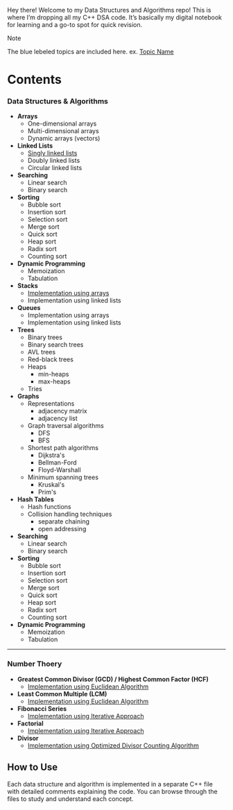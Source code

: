 Hey there! Welcome to my Data Structures and Algorithms repo! This is where I’m dropping all my C++ DSA code. It’s basically my digital notebook for learning and a go-to spot for quick revision.
> [!NOTE]
> The blue lebeled topics are included here. ex. [Topic Name]()
# Contents
### Data Structures & Algorithms

- **Arrays**
  - One-dimensional arrays
  - Multi-dimensional arrays
  - Dynamic arrays (vectors)
- **Linked Lists**
  - [Singly linked lists](https://github.com/emonislive/learn-DSA-with-me/blob/main/Data%20Structures/Linked%20List.cpp)
  - Doubly linked lists
  - Circular linked lists
- **Searching**
  - Linear search
  - Binary search
- **Sorting**
  - Bubble sort
  - Insertion sort
  - Selection sort
  - Merge sort
  - Quick sort   
  - Heap sort
  - Radix sort
  - Counting sort
- **Dynamic Programming**
  - Memoization
  - Tabulation
- **Stacks**
  - [Implementation using arrays](https://github.com/emonislive/learn-DSA-with-me/blob/main/Data%20Structures/Stack.cpp)
  - Implementation using linked lists
- **Queues**
  - Implementation using arrays
  - Implementation using linked lists
- **Trees**
  - Binary trees
  - Binary search trees
  - AVL trees
  - Red-black trees
  - Heaps
    - min-heaps
    - max-heaps
  - Tries
- **Graphs**
  - Representations
    - adjacency matrix
    - adjacency list
  - Graph traversal algorithms
    - DFS
    - BFS
  - Shortest path algorithms
    - Dijkstra's
    - Bellman-Ford
    - Floyd-Warshall
  - Minimum spanning trees
    - Kruskal's
    - Prim's
- **Hash Tables**
  - Hash functions
  - Collision handling techniques
    - separate chaining
    - open addressing
- **Searching**
  - Linear search
  - Binary search
- **Sorting**
  - Bubble sort
  - Insertion sort
  - Selection sort
  - Merge sort
  - Quick sort   
  - Heap sort
  - Radix sort
  - Counting sort
- **Dynamic Programming**
  - Memoization
  - Tabulation

---
### Number Thoery
- **Greatest Common Divisor (GCD) / Highest Common Factor (HCF)**
  - [Implementation using Euclidean Algorithm](https://github.com/emonislive/learn-DSA-with-me/blob/main/Number%20Theory/GCD.cpp)
- **Least Common Multiple (LCM)**
  - [Implementation using Euclidean Algorithm](https://github.com/emonislive/learn-DSA-with-me/blob/main/Number%20Theory/LCM.cpp)
- **Fibonacci Series**
  - [Implementation using Iterative Approach](https://github.com/emonislive/learn-DSA-with-me/blob/main/Number%20Theory/Fibonacci.cpp)
- **Factorial**
  - [Implementation using Iterative Approach](https://github.com/emonislive/learn-DSA-with-me/blob/main/Number%20Theory/Factorial.cpp)
- **Divisor**
  - [Implementation using Optimized Divisor Counting Algorithm](https://github.com/emonislive/learn-DSA-with-me/blob/main/Number%20Theory/Divisor.cpp)





## How to Use
Each data structure and algorithm is implemented in a separate C++ file with detailed comments explaining the code. You can browse through the files to study and understand each concept.
